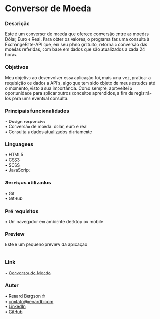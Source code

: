 # Conversor de Moeda

### Descrição
Este é um conversor de moeda que oferece conversão entre as moedas Dólar, Euro e Real. Para obter os valores, o programa faz uma consulta à ExchangeRate-API que, em seu plano gratuito, retorna a conversão das moedas referidas, com base em dados que são atualizados a cada 24 horas.

### Objetivos
Meu objetivo ao desenvolver essa aplicação foi, mais uma vez, praticar a requisição de dados a API's, algo que tem sido objeto de meus estudos até o momento, visto a sua importância. Como sempre, aproveitei a oportunidade para aplicar outros conceitos aprendidos, a fim de registrá-los para uma eventual consulta. 

### Principais funcionalidades
  •	Design responsivo <br>
  •	Conversão de moeda: dólar, euro e real <br>
  •	Consulta a dados atualizados diariamente <br>
  
### Linguagens
  •	HTML5 <br>
  •	CSS3  <br>
  •	SCSS  <br>
  •	JavaScript

### Serviços utilizados
  •	Git <br>
  •	GitHub

### Pré requisitos
  •	Um navegador em ambiente desktop ou mobile
  
### Preview
Este é um pequeno preview da aplicação <br> 
<br>
![]()

### Link
  •	[Conversor de Moeda](https://conversor-de-moeda-rb.netlify.app/) 

### Autor
  •	Renard Bergson 🤓 <br>
	•	contato@renardb.com <br>
	•	[LinkedIn](https://www.linkedin.com/in/renardbergson) <br>
	•	[GitHub](https://www.github.com/renardbergson)
